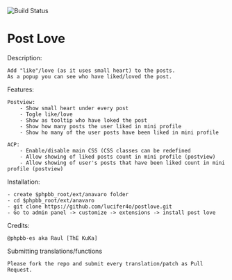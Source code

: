 ![Build Status](https://travis-ci.org/lucifer4o/postlove.svg?branch=master)

Post Love
==========

Description:

    Add "like"/love (as it uses small heart) to the posts.
    As a popup you can see who have liked/loved the post.

Features:

    Postview:
        - Show small heart under every post
        - Togle like/love
        - Show as tooltip who have loked the post
        - Show how many posts the user liked in mini profile
        - Show ho many of the user posts have been liked in mini profile
    
    ACP:
        - Enable/disable main CSS (CSS classes can be redefined
        - Allow showing of liked posts count in mini profile (postview)
        - Allow showing of user's posts that have been liked count in mini profile (postview)

Installation:

    - create $phpbb_root/ext/anavaro folder
    - cd $phpbb_root/ext/anavaro
    - git clone https://github.com/lucifer4o/postlove.git
    - Go to admin panel -> customize -> extensions -> install post love

Credits:

    @phpbb-es aka Raul [ThE KuKa]
    
Submitting translations/functions
    
    Please fork the repo and submit every translation/patch as Pull Request.
